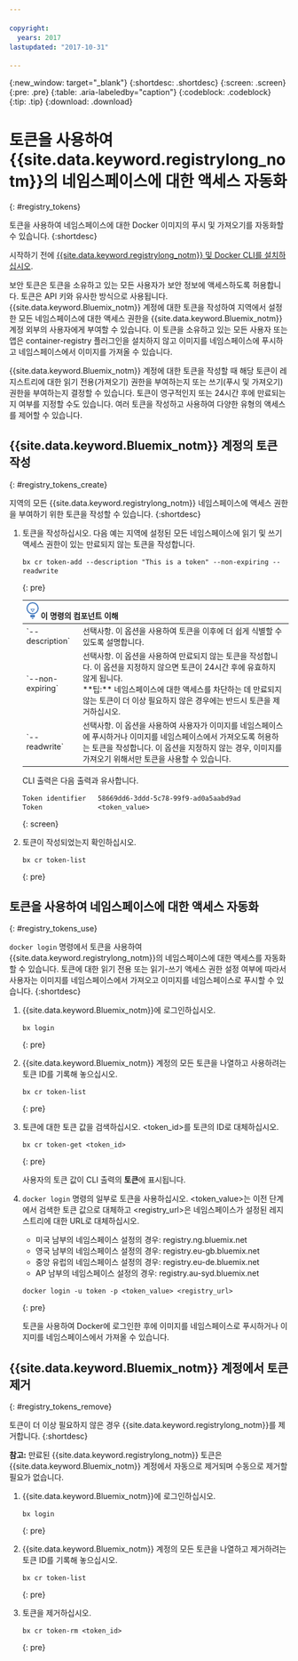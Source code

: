 ```yaml
---

copyright:
  years: 2017
lastupdated: "2017-10-31"

---
```


{:new_window: target="_blank"}
{:shortdesc: .shortdesc}
{:screen: .screen}
{:pre: .pre}
{:table: .aria-labeledby="caption"}
{:codeblock: .codeblock}
{:tip: .tip}
{:download: .download}






# 토큰을 사용하여 {{site.data.keyword.registrylong_notm}}의 네임스페이스에 대한 액세스 자동화
{: #registry_tokens}

토큰을 사용하여 네임스페이스에 대한 Docker 이미지의 푸시 및 가져오기를 자동화할 수 있습니다.
{:shortdesc}

시작하기 전에 [{{site.data.keyword.registrylong_notm}} 및 Docker CLI를 설치하십시오](registry_setup_cli_namespace.html#registry_cli_install).

보안 토큰은 토큰을 소유하고 있는 모든 사용자가 보안 정보에 액세스하도록 허용합니다. 토큰은 API 키와 유사한 방식으로 사용됩니다. {{site.data.keyword.Bluemix_notm}} 계정에 대한 토큰을 작성하여 지역에서 설정한 모든 네임스페이스에 대한 액세스 권한을 {{site.data.keyword.Bluemix_notm}} 계정 외부의 사용자에게 부여할 수 있습니다. 이 토큰을 소유하고 있는 모든 사용자 또는 앱은 container-registry 플러그인을 설치하지 않고 이미지를 네임스페이스에 푸시하고 네임스페이스에서 이미지를 가져올 수 있습니다. 

{{site.data.keyword.Bluemix_notm}} 계정에 대한 토큰을 작성할 때 해당 토큰이 레지스트리에 대한 읽기 전용(가져오기) 권한을 부여하는지 또는 쓰기(푸시 및 가져오기) 권한을 부여하는지 결정할 수 있습니다. 토큰이 영구적인지 또는 24시간 후에 만료되는지 여부를 지정할 수도 있습니다. 여러 토큰을 작성하고 사용하여 다양한 유형의 액세스를 제어할 수 있습니다. 


## {{site.data.keyword.Bluemix_notm}} 계정의 토큰 작성
{: #registry_tokens_create}

지역의 모든 {{site.data.keyword.registrylong_notm}} 네임스페이스에 액세스 권한을 부여하기 위한 토큰을 작성할 수 있습니다.
{:shortdesc}

1.  토큰을 작성하십시오. 다음 예는 지역에 설정된 모든 네임스페이스에 읽기 및 쓰기 액세스 권한이 있는 만료되지 않는 토큰을 작성합니다.

    ```
    bx cr token-add --description "This is a token" --non-expiring --readwrite
    ```
    {: pre}

    <table>
        <thead>
        <th colspan=2><img src="images/idea.png"/> 이 명령의 컴포넌트 이해</th>
        </thead>
        <tbody>
        <tr>
        <td>`--description`</td>
        <td>선택사항. 이 옵션을 사용하여 토큰을 이후에 더 쉽게 식별할 수 있도록 설명합니다. </td>
        </tr>
        <tr>
        <td>`--non-expiring`</td>
        <td>선택사항. 이 옵션을 사용하여 만료되지 않는 토큰을 작성합니다. 이 옵션을 지정하지 않으면 토큰이 24시간 후에 유효하지 않게 됩니다. <br> **팁:** 네임스페이스에 대한 액세스를 차단하는 데 만료되지 않는 토큰이 더 이상 필요하지 않은 경우에는 반드시 토큰을 제거하십시오.</td>
        </tr>
        <tr>
        <td>`--readwrite`</td>
        <td>선택사항. 이 옵션을 사용하여 사용자가 이미지를 네임스페이스에 푸시하거나 이미지를 네임스페이스에서 가져오도록 허용하는 토큰을 작성합니다. 이 옵션을 지정하지 않는 경우, 이미지를 가져오기 위해서만 토큰을 사용할 수 있습니다.</td>
        </tr>
        </tbody>
        </table>

    CLI 출력은 다음 출력과 유사합니다.


    ```
    Token identifier   58669dd6-3ddd-5c78-99f9-ad0a5aabd9ad   
    Token              <token_value>
    ```
    {: screen}

2.  토큰이 작성되었는지 확인하십시오. 

    ```
    bx cr token-list
    ```
    {: pre}


## 토큰을 사용하여 네임스페이스에 대한 액세스 자동화
{: #registry_tokens_use}

`docker login` 명령에서 토큰을 사용하여 {{site.data.keyword.registrylong_notm}}의 네임스페이스에 대한 액세스를 자동화할 수 있습니다. 토큰에 대한 읽기 전용 또는 읽기-쓰기 액세스 권한 설정 여부에 따라서 사용자는 이미지를 네임스페이스에서 가져오고 이미지를 네임스페이스로 푸시할 수 있습니다.
{:shortdesc}

1.  {{site.data.keyword.Bluemix_notm}}에 로그인하십시오.

    ```
    bx login
    ```
    {: pre}

2.  {{site.data.keyword.Bluemix_notm}} 계정의 모든 토큰을 나열하고 사용하려는 토큰 ID를 기록해 놓으십시오.

    ```
    bx cr token-list
    ```
    {: pre}

3.  토큰에 대한 토큰 값을 검색하십시오. &lt;token_id&gt;를 토큰의 ID로 대체하십시오. 

    ```
    bx cr token-get <token_id>
    ```
    {: pre}

    사용자의 토큰 값이 CLI 출력의 **토큰**에 표시됩니다.

4.  `docker login` 명령의 일부로 토큰을 사용하십시오. &lt;token_value&gt;는 이전 단계에서 검색한 토큰 값으로 대체하고 &lt;registry_url&gt;은 네임스페이스가 설정된 레지스트리에 대한 URL로 대체하십시오.

    -   미국 남부의 네임스페이스 설정의 경우: registry.ng.bluemix.net
    -   영국 남부의 네임스페이스 설정의 경우: registry.eu-gb.bluemix.net
    -   중앙 유럽의 네임스페이스 설정의 경우: registry.eu-de.bluemix.net
    -   AP 남부의 네임스페이스 설정의 경우: registry.au-syd.bluemix.net

    ```
    docker login -u token -p <token_value> <registry_url>
    ```
    {: pre}

    토큰을 사용하여 Docker에 로그인한 후에 이미지를 네임스페이스로 푸시하거나 이지미를 네임스페이스에서 가져올 수 있습니다.


## {{site.data.keyword.Bluemix_notm}} 계정에서 토큰 제거
{: #registry_tokens_remove}

토큰이 더 이상 필요하지 않은 경우 {{site.data.keyword.registrylong_notm}}를 제거합니다.
{:shortdesc}

**참고:** 만료된 {{site.data.keyword.registrylong_notm}} 토큰은 {{site.data.keyword.Bluemix_notm}} 계정에서 자동으로 제거되며 수동으로 제거할 필요가 없습니다.

1.  {{site.data.keyword.Bluemix_notm}}에 로그인하십시오.

    ```
    bx login
    ```
    {: pre}

2.  {{site.data.keyword.Bluemix_notm}} 계정의 모든 토큰을 나열하고 제거하려는 토큰 ID를 기록해 놓으십시오.

    ```
    bx cr token-list
    ```
    {: pre}

3.  토큰을 제거하십시오. 

    ```
    bx cr token-rm <token_id>
    ```
    {: pre}


